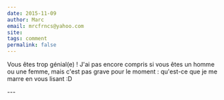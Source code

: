 ```yaml
---
date: 2015-11-09
author: Marc
email: mrcfrncs@yahoo.com
site: 
tags: comment
permalink: false
---
```


<p>Vous êtes trop génial(e) ! J'ai pas encore compris si vous êtes un homme ou une femme, mais c'est pas grave pour le moment : qu'est-ce que je me marre en vous lisant :D</p>
---